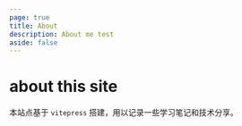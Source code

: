```yaml
---
page: true
title: About
description: About me test
aside: false
---
```


# about this site

本站点基于 `vitepress` 搭建，用以记录一些学习笔记和技术分享。